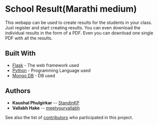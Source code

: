 # School Result(Marathi medium)

This webapp can be used to create results for the students in your class. Just register and start creating results. You can even download the individual results in the form of a PDF. Even you can download one single PDF with all the results.

## Built With

- [Flask](https://flask.palletsprojects.com/en/1.1.x/) - The web framework used
- [Python](https://www.python.org/) - Programming Language used
- [Mongo DB](https://mongodb.com) - DB used

## Authors

- **Kaushal Phulgirkar** -- [StandinKP](https://github.com/StandinKP)
- **Vallabh Hake** -- [meetyourvallabh](https://github.com/meetyourvallabh)

See also the list of [contributors](https://github.com/StandinKP/School-Result-Marathi/contributors) who participated in this project.
